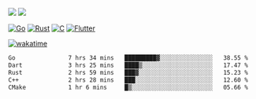 [![](https://img.shields.io/badge/Windows_11-Pro-292e33?style=flat-square&logo=windows&logoColor=ffffff)](https://www.microsoft.com/en-us/windows/)
[![](https://img.shields.io/badge/macOS-Sequoia-292e33?style=flat-square&logo=apple&logoColor=ffffff)](https://www.apple.com/macbook-pro/) 

[![Go](https://img.shields.io/badge/-Go-DEA584?style=flat&logo=go&logoColor=000000)](https://golang.org/)
[![Rust](https://img.shields.io/badge/-Rust-DEA584?style=flat&logo=rust&logoColor=000000)](https://www.rust-lang.org)
[![C](https://img.shields.io/badge/--DEA584?style=flat&logo=c&logoColor=000000)](https://www.c-language.org/)
[![Flutter](https://img.shields.io/badge/-Flutter-DEA584?style=flat&logo=flutter&logoColor=000000)](https://flutter.dev/)

[![wakatime](https://wakatime.com/badge/user/9bb0c784-91ca-4b5c-8e9c-b13ece0f7b09.svg)](https://wakatime.com/@9bb0c784-91ca-4b5c-8e9c-b13ece0f7b09)


<!--START_SECTION:waka-->

```txt
Go               7 hrs 34 mins   █████████▓░░░░░░░░░░░░░░░   38.55 %
Dart             3 hrs 25 mins   ████▒░░░░░░░░░░░░░░░░░░░░   17.47 %
Rust             2 hrs 59 mins   ███▓░░░░░░░░░░░░░░░░░░░░░   15.23 %
C++              2 hrs 28 mins   ███░░░░░░░░░░░░░░░░░░░░░░   12.60 %
CMake            1 hr 6 mins     █▒░░░░░░░░░░░░░░░░░░░░░░░   05.66 %
```

<!--END_SECTION:waka-->
